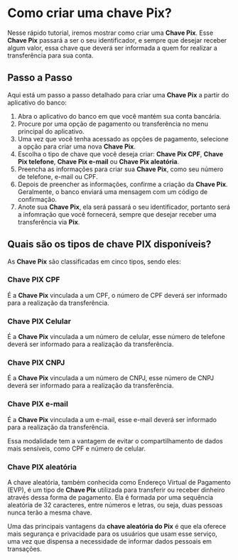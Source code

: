 # Como criar uma chave Pix?

Nesse rápido tutorial, iremos mostrar como criar uma **Chave Pix**.
Esse **Chave Pix** passará a ser o seu identificador, e sempre que desejar receber algum valor, essa chave que deverá ser informada a quem for realizar a transferência para sua conta.

## Passo a Passo

Aqui está um passo a passo detalhado para criar uma **Chave Pix** a partir do aplicativo do banco:

1. Abra o aplicativo do banco em que você mantém sua conta bancária.
2. Procure por uma opção de pagamento ou transferência no menu principal do aplicativo.
3. Uma vez que você tenha acessado as opções de pagamento, selecione a opção para criar uma nova **Chave Pix**.
4. Escolha o tipo de chave que você deseja criar: **Chave Pix CPF**, **Chave Pix telefone**, **Chave Pix e-mail** ou **Chave Pix aleatória**.
5. Preencha as informações para criar sua **Chave Pix**, como seu número de telefone, e-mail ou CPF.
6. Depois de preencher as informações, confirme a criação da **Chave Pix**. Geralmente, o banco enviará uma mensagem com um código de confirmação.
7. Anote sua **Chave Pix**, ela será passará o seu identificador, portanto será a infomração que você fornecerá, sempre que desejar receber uma transferência via **Pix**.


## Quais são os tipos de chave PIX disponíveis?

As **Chave Pix** são classificadas em cinco tipos, sendo eles:

### Chave PIX CPF

É a **Chave Pix** vinculada a um CPF, o número de CPF deverá ser informado para a realização da transferência.

### Chave PIX Celular

É a **Chave Pix** vinculada a um número de celular, esse número de telefone deverá ser informado para a realização da transferência.

### Chave PIX CNPJ

É a **Chave Pix** vinculada a um número de CNPJ, esse número de CNPJ deverá ser informado para a realização da transferência.

### Chave PIX e-mail

É a **Chave Pix** vinculada a um e-mail, esse e-mail deverá ser informado para a realização da transferência.

Essa modalidade tem a vantagem de evitar o compartilhamento de dados mais sensíveis, como CPF e número de celular.

### Chave PIX aleatória

A chave aleatória, também conhecida como Endereço Virtual de Pagamento (EVP), é um tipo de **Chave Pix** utilizada para transferir ou receber dinheiro através dessa forma de pagamento. Ela é formada por uma sequência aleatória de 32 caracteres, entre números e letras, ou seja, duas pessoas nunca terão a mesma chave.

Uma das principais vantagens da **chave aleatória do Pix** é que ela oferece mais segurança e privacidade para os usuários que usam esse serviço, uma vez que dispensa a necessidade de informar dados pessoais em transações.





